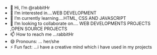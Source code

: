 - 👋 Hi, I’m @rabbitHr
- 👀 I’m interested in....WEB DEVELOPMENT
- 🌱 I’m currently learning....HTML, CSS AND JAVASCRIPT
- 💞️ I’m looking to collaborate on.... WEB DEVELOPMENTS PROJECTS ,OPEN SOURCE PROJECTS 
- 📫 How to reach me ...rabbitHr
- 😄 Pronouns: ... her/she
- ⚡ Fun fact: ...i have a creative mind which i have used in my projects

<!---
rabbitHr/rabbitHr is a ✨ special ✨ repository because its `README.md` (this file) appears on your GitHub profile.
You can click the Preview link to take a look at your changes.
--->
